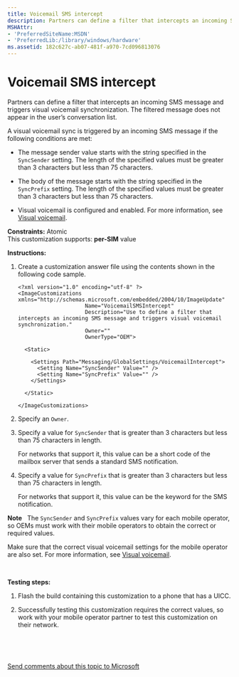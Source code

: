 ```yaml
---
title: Voicemail SMS intercept
description: Partners can define a filter that intercepts an incoming SMS message and triggers visual voicemail synchronization. The filtered message does not appear in the user’s conversation list.
MSHAttr:
- 'PreferredSiteName:MSDN'
- 'PreferredLib:/library/windows/hardware'
ms.assetid: 182c627c-ab07-481f-a970-7cd096813076
---
```


# Voicemail SMS intercept


Partners can define a filter that intercepts an incoming SMS message and triggers visual voicemail synchronization. The filtered message does not appear in the user’s conversation list.

A visual voicemail sync is triggered by an incoming SMS message if the following conditions are met:

-   The message sender value starts with the string specified in the `SyncSender` setting. The length of the specified values must be greater than 3 characters but less than 75 characters.

-   The body of the message starts with the string specified in the `SyncPrefix` setting. The length of the specified values must be greater than 3 characters but less than 75 characters.

-   Visual voicemail is configured and enabled. For more information, see [Visual voicemail](visual-voicemail.md).

<a href="" id="constraints---atomic"></a>**Constraints:** Atomic  
This customization supports: **per-SIM** value

<a href="" id="instructions-"></a>**Instructions:**  
1.  Create a customization answer file using the contents shown in the following code sample.

    ``` syntax
    <?xml version="1.0" encoding="utf-8" ?>  
    <ImageCustomizations xmlns="http://schemas.microsoft.com/embedded/2004/10/ImageUpdate"  
                         Name="VoicemailSMSIntercept"  
                         Description="Use to define a filter that intercepts an incoming SMS message and triggers visual voicemail synchronization."  
                         Owner=""  
                         OwnerType="OEM"> 
      
      <Static>

        <Settings Path="Messaging/GlobalSettings/VoicemailIntercept">  
          <Setting Name="SyncSender" Value="" />       
          <Setting Name="SyncPrefix" Value="" />       
        </Settings>  

      </Static>

    </ImageCustomizations>
    ```

2.  Specify an `Owner`.

3.  Specify a value for `SyncSender` that is greater than 3 characters but less than 75 characters in length.

    For networks that support it, this value can be a short code of the mailbox server that sends a standard SMS notification.

4.  Specify a value for `SyncPrefix` that is greater than 3 characters but less than 75 characters in length.

    For networks that support it, this value can be the keyword for the SMS notification.

**Note**  
The `SyncSender` and `SyncPrefix` values vary for each mobile operator, so OEMs must work with their mobile operators to obtain the correct or required values.

Make sure that the correct visual voicemail settings for the mobile operator are also set. For more information, see [Visual voicemail](visual-voicemail.md).

 

<a href="" id="testing-steps-"></a>**Testing steps:**  
1.  Flash the build containing this customization to a phone that has a UICC.

2.  Successfully testing this customization requires the correct values, so work with your mobile operator partner to test this customization on their network.

 

 

[Send comments about this topic to Microsoft](mailto:wsddocfb@microsoft.com?subject=Documentation%20feedback%20%5Bp_phCustomization\p_phCustomization%5D:%20Voicemail%20SMS%20intercept%20%20RELEASE:%20%289/7/2016%29&body=%0A%0APRIVACY%20STATEMENT%0A%0AWe%20use%20your%20feedback%20to%20improve%20the%20documentation.%20We%20don't%20use%20your%20email%20address%20for%20any%20other%20purpose,%20and%20we'll%20remove%20your%20email%20address%20from%20our%20system%20after%20the%20issue%20that%20you're%20reporting%20is%20fixed.%20While%20we're%20working%20to%20fix%20this%20issue,%20we%20might%20send%20you%20an%20email%20message%20to%20ask%20for%20more%20info.%20Later,%20we%20might%20also%20send%20you%20an%20email%20message%20to%20let%20you%20know%20that%20we've%20addressed%20your%20feedback.%0A%0AFor%20more%20info%20about%20Microsoft's%20privacy%20policy,%20see%20http://privacy.microsoft.com/default.aspx. "Send comments about this topic to Microsoft")




